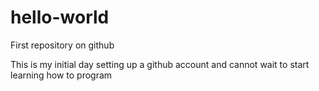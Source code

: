 # hello-world
First repository on github

This is my initial day setting up a github account and cannot wait to start learning how to program

